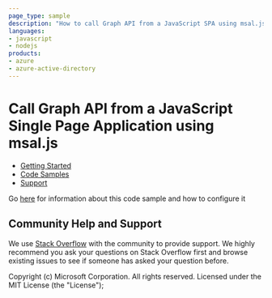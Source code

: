 ```yaml
---
page_type: sample
description: "How to call Graph API from a JavaScript SPA using msal.js"
languages:
- javascript
- nodejs
products:
- azure
- azure-active-directory
---
```


# Call Graph API from a JavaScript Single Page Application using msal.js

* [Getting Started](https://aka.ms/aadv2)
* [Code Samples](https://github.com/azure-samples/)
* [Support](https://docs.microsoft.com/azure/active-directory/develop/active-directory-develop-help-support)

Go [here](https://docs.microsoft.com/azure/active-directory/develop/guidedsetups/active-directory-javascriptspa) for information about this code sample and how to configure it

## Community Help and Support

We use [Stack Overflow](http://stackoverflow.com/questions/tagged/azure-active-directory) with the community to provide support. We highly recommend you ask your questions on Stack Overflow first and browse existing issues to see if someone has asked your question before.

Copyright (c) Microsoft Corporation.  All rights reserved. Licensed under the MIT License (the "License");
